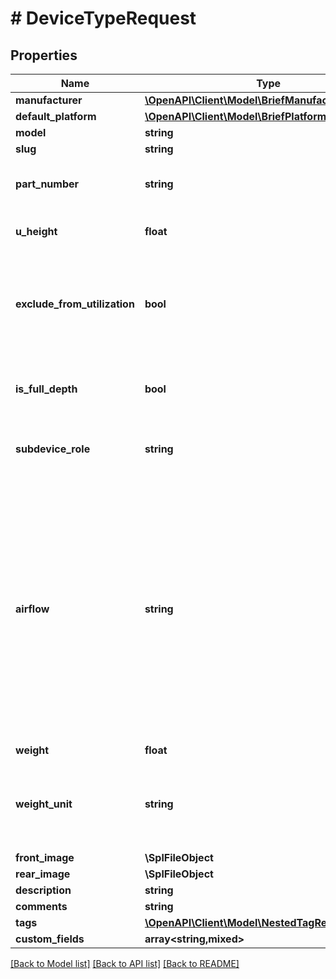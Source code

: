 # # DeviceTypeRequest

## Properties

Name | Type | Description | Notes
------------ | ------------- | ------------- | -------------
**manufacturer** | [**\OpenAPI\Client\Model\BriefManufacturerRequest**](BriefManufacturerRequest.md) |  |
**default_platform** | [**\OpenAPI\Client\Model\BriefPlatformRequest**](BriefPlatformRequest.md) |  | [optional]
**model** | **string** |  |
**slug** | **string** |  |
**part_number** | **string** | Discrete part number (optional) | [optional]
**u_height** | **float** |  | [optional] [default to 1.0]
**exclude_from_utilization** | **bool** | Devices of this type are excluded when calculating rack utilization. | [optional]
**is_full_depth** | **bool** | Device consumes both front and rear rack faces. | [optional]
**subdevice_role** | **string** | * &#x60;parent&#x60; - Parent * &#x60;child&#x60; - Child | [optional]
**airflow** | **string** | * &#x60;front-to-rear&#x60; - Front to rear * &#x60;rear-to-front&#x60; - Rear to front * &#x60;left-to-right&#x60; - Left to right * &#x60;right-to-left&#x60; - Right to left * &#x60;side-to-rear&#x60; - Side to rear * &#x60;passive&#x60; - Passive * &#x60;mixed&#x60; - Mixed | [optional]
**weight** | **float** |  | [optional]
**weight_unit** | **string** | * &#x60;kg&#x60; - Kilograms * &#x60;g&#x60; - Grams * &#x60;lb&#x60; - Pounds * &#x60;oz&#x60; - Ounces | [optional]
**front_image** | **\SplFileObject** |  | [optional]
**rear_image** | **\SplFileObject** |  | [optional]
**description** | **string** |  | [optional]
**comments** | **string** |  | [optional]
**tags** | [**\OpenAPI\Client\Model\NestedTagRequest[]**](NestedTagRequest.md) |  | [optional]
**custom_fields** | **array<string,mixed>** |  | [optional]

[[Back to Model list]](../../README.md#models) [[Back to API list]](../../README.md#endpoints) [[Back to README]](../../README.md)

